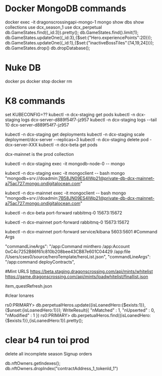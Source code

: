 # Docker MongoDB commands

docker exec -it dragonscrossingapi-mongo-1 mongo
show dbs
show collections
use dcx_season_1
use dcx_perpetual
db.GameStates.find({_id:3}).pretty();
db.GameStates.find().limit(1);
db.GameStates.updateOne({_id:3},{$set:{"Hero.experiencePoints":20}});
db.GameStates.updateOne({_id:1},{$set:{"inactiveBossTiles":[14,19,24]}}); <!-- To unset the final boss tile -->
db.GameStates.drop()
db.dropDatabase();

# Nuke DB

docker ps
docker stop <containerName>
docker rm <containerName>
  
# K8 commands

set KUBECONFIG=??
kubectl -n dcx-staging get pods
kubectl -n dcx-staging logs dcx-server-d889f54f7-jz957
kubectl -n dcx-staging logs --tail 10 dcx-server-d889f54f7-jz957
  
kubectl -n dcx-staging get deployments <!-- staging is the main environment-->
kubectl -n dcx-staging scale deployment/dcx-server --replicas=3   <!--This sacles the server to 3 -->
kubectl -n dcx-staging delete pod -dcx-server-XXX <!-- This removes a pod --> 
 kubectl -n dcx-beta get pods <!-- beta is the beta environment-->

dcx-mainnet is the prod collection

kubectl -n dcx-staging exec -it mongodb-node-0 -- mongo

kubectl -n dcx-staging exec -it  mongoclient -- bash
mongo "mongodb+srv://doadmin:7B58JN09ES4lWp21@private-db-dcx-mainnet-a75ac727.mongo.ondigitalocean.com"


kubectl -n dcx-mainnet exec -it  mongoclient -- bash
mongo "mongodb+srv://doadmin:7B58JN09ES4lWp21@private-db-dcx-mainnet-a75ac727.mongo.ondigitalocean.com"


kubectl -n dcx-beta port-forward rabbitmq-0 15673:15672 <!-- This is to port over the rabbit mq from the beta to local -->

kubectl -n dcx-mainnet port-forward rabbitmq-0 15673:15672

kubectl -n dcx-mainnet port-forward service/kibana 5603:5601
#Command Args

"commandLineArgs": "/app:Command minthero /app:Account 0xC4c7252B86f61c810b208bee43CB87e601C04429 /app:file /Users/cses0/source/heroTemplate/heroList.json",
"commandLineArgs": "/app:command deployContracts",

#Mint URLS
https://beta.staging.dragonscrossing.com/api/mints/whitelist
https://game.dragonscrossing.com/api/mints/loadwhitelist/finallist.json



item_questRefresh.json

#clear lonares

rs0:PRIMARY> db.perpetualHeros.update({isLoanedHero:{$exists:1}},{$unset:{isLoanedHero:1}});
WriteResult({ "nMatched" : 1, "nUpserted" : 0, "nModified" : 1 })
rs0:PRIMARY> db.perpetualHeros.find({isLoanedHero:{$exists:1}},{isLoanedHero:1}).pretty();


# clear b4 run toi prod
delete all incomplete season Signup orders

db.nftOwners.getIndexes();
db.nftOwners.dropIndex("contractAddress_1_tokenId_1")